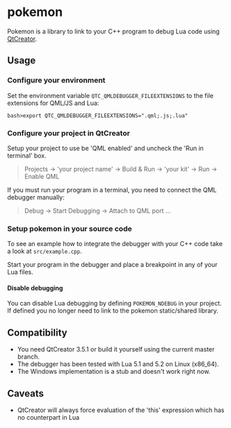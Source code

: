 # pokemon
Pokemon is a library to link to your C++ program to debug Lua code using 
[QtCreator](http://www.qt.io/ide/).


## Usage


### Configure your environment

Set the environment variable `QTC_QMLDEBUGGER_FILEEXTENSIONS` to the file
extensions for QML/JS and Lua:

```
bash>export QTC_QMLDEBUGGER_FILEEXTENSIONS=".qml;.js;.lua"
```

### Configure your project in QtCreator

Setup your project to use be 'QML enabled' and uncheck the 'Run in terminal' box. 

> Projects -> 'your project name' -> Build & Run -> 'your kit' -> Run -> Enable QML

If you must run your program in a terminal, you need to connect the QML
debugger manually:

> Debug -> Start Debugging -> Attach to QML port ...


### Setup pokemon in your source code
To see an example how to integrate the debugger with your C++ code take a 
look at `src/example.cpp`.

Start your program in the debugger and place a breakpoint in any of your
Lua files.


#### Disable debugging

You can disable Lua debugging by defining `POKEMON_NDEBUG` in your project.
If defined you no longer need to link to the pokemon static/shared library. 


## Compatibility

* You need QtCreator 3.5.1 or build it yourself using the current master branch.
* The debugger has been tested with Lua 5.1 and 5.2 on Linux (x86_64).
* The Windows implementation is a stub and doesn't work right now.


## Caveats
- QtCreator will always force evaluation of the 'this' expression which has no counterpart in Lua 

